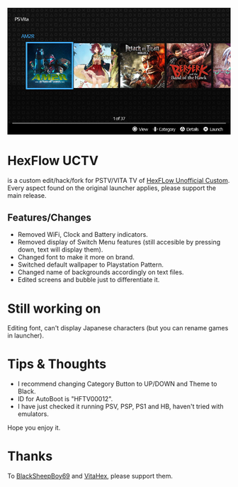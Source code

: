 

<p><img src="/Screens/Switch view without  options highlighted.png" width="900" title="HexFlow Unofficial Custom for PSTV."></p>

# HexFlow UCTV
is a custom edit/hack/fork for PSTV/VITA TV of [HexFLow Unofficial Custom](https://github.com/BlackSheepBoy69/HexFlow-Launcher-Unofficial-Custom).
Every aspect found on the original launcher applies, please support the main release.

## Features/Changes
* Removed WiFi, Clock and Battery indicators.
* Removed display of Switch Menu features (still accesible by pressing down, text will display them).
* Changed font to make it more on brand.
* Switched default wallpaper to Playstation Pattern.
* Changed name of backgrounds accordingly on text files.
* Edited screens and bubble just to differentiate it.

# Still working on
<p>Editing font, can't display Japanese characters (but you can rename games in launcher).<p>

# Tips & Thoughts
* I recommend changing Category Button to UP/DOWN and Theme to Black.
* ID for AutoBoot is "HFTV00012".
* I have just checked it running PSV, PSP, PS1 and HB, haven't tried with emulators.
  
<p>Hope you enjoy it.<p>

# Thanks
To [BlackSheepBoy69](https://github.com/BlackSheepBoy69) and [VitaHex](https://github.com/VitaHEX-Games), please support them.
